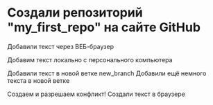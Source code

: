 # Создали репозиторий "my_first_repo" на сайте GitHub

Добавили текст через ВЕБ-браузер

Добавим текст локально с персонального компьютера

Добавили текст в новой ветке new_branch
Добавили ещё немного текста в новой ветке

Создаем и разрешаем конфликт! Создали текст в браузере
